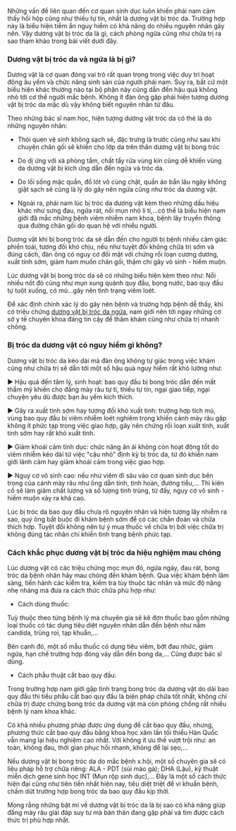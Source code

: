 Những vấn đề liên quan đến cơ quan sinh dục luôn khiến phái nam cảm thấy hồi hộp cũng như thiếu tự tin, nhất là dương vật bị tróc da. Trường hợp này là biểu hiện tiềm ẩn nguy hiểm có khả năng do nhiều nguyên nhân gây nên. Vậy dương vật bị tróc da là gì, cách phòng ngừa cũng như chữa trị ra sao tham khảo trong bài viết dưới đây.

### Dương vật bị tróc da và ngứa là bị gì?

Dương vật là cơ quan đóng vai trò rất quan trọng trong việc duy trì hoạt động âu yếm và chức năng sinh sản của người phái nam. Suy ra, bất cứ một biểu hiện khác thường nào tại bộ phận này cũng dẫn đến hậu quả không nhỏ tới cơ thể người mắc bệnh. Không ít đàn ông gặp phải hiện tượng dương vật bị tróc da mặc dù vậy không biết nguyên nhân từ đâu.

Theo những bác sĩ nam học, hiện tượng dương vật tróc da có thẻ là do những nguyên nhân:

- Thói quen vệ sinh không sạch sẽ, đặc trưng là trước cũng như sau khi chuyện chăn gối sẽ khiến cho lớp da trên thân dương vật bị bong tróc

- Do dị ứng với xà phòng tắm, chất tẩy rửa vùng kín cũng dễ khiến vùng da dương vật bị kích ứng dẫn đến ngứa và tróc da.

- Do lối sống mặc quần, đồ lót vô cùng chật, quần áo bẩn lâu ngày không giặt sạch sẽ cũng là lý do gây nên ngứa cũng như tróc da dương vật.

- Ngoài ra, phái nam lúc bị tróc da dương vật kèm theo những dấu hiệu khác như sưng đau, ngứa rát, nổi mụn nhỏ li ti,...có thể là biểu hiện nam giới đã mắc những bệnh viêm nhiễm nam khoa, bệnh lây truyền thông qua đường chăn gối do quan hệ với nhiều người.

Dương vật khi bị bong tróc da sẽ dẫn đến cho người bị bệnh nhiều cảm giác phiền toái, tương đối khó chịu, nếu như tuyệt đối không chữa trị sớm và đúng cách, đàn ông có nguy cơ đối mặt với chứng rối loạn cương dương, xuất tinh sớm, giảm ham muốn chăn gối, thậm chí gây vô sinh - hiếm muộn.

Lúc dương vật bị bong tróc da sẽ có những biểu hiện kèm theo như: Nổi nhiều nốt đỏ cũng như mụn xung quành quy đầu, bọng nước, bao quy đầu tự tuột xuống, có mủ...gây nên tình trạng viêm loét.

Để xác định chính xác lý do gây nên bệnh và trường hợp bệnh dễ thấy, khi có triệu chứng [dương vật bị tróc da ngứa](https://suckhoedoisong24h.webflow.io/posts/duong-vat-bi-troc-da-co-nguy-hiem-khong), nam giới nên tới ngay những cơ sở y tế chuyên khoa đáng tin cậy để thăm khám cũng như chữa trị nhanh chóng.

### Bị tróc da dương vật có nguy hiểm gì không?

Dương vật bị tróc da kéo dài mà đàn ông không tự giác trong việc khám cũng như chữa trị sẽ dẫn tới một số hậu quả nguy hiểm rất khó lường như:

► Hậu quả đến tâm lý, sinh hoạt: bao quy đầu bị bong tróc dẫn đến mất thẩm mỹ khiến cho đấng mày râu tự ti, thiếu tự tin, ngại giao tiếp, ngại chuyện yêu dù được bạn âu yếm kích thích.

► Gây ra xuất tinh sớm hay tương đối khó xuất tinh: trường hợp tích mủ, vùng bao quy đầu bị viêm nhiễm loét nghiêm trọng khiến cánh mày râu gặp không ít phức tạp trong việc giao hợp, gây nên chứng rối loạn xuất tinh, xuất tinh sớm hay rất khó xuất tinh.

► Giảm khoái cảm tình dục: chức năng ân ái không còn hoạt động tốt do viêm nhiễm kéo dài từ việc "cậu nhỏ" định kỳ bị tróc da, từ đó khiến nam giới lãnh cảm hay giảm khoái cảm trong việc giao hợp.

► Nguy cơ vô sinh cao: nếu như viêm đi sâu vào cơ quan sinh dục bên trong của cánh mày râu như ống dẫn tinh, tinh hoàn, đường tiểu,... Thì kiên cố sẽ làm giảm chất lượng và số lượng tinh trùng, từ đấy, nguy cơ vô sinh - hiếm muộn xảy ra khá cao.

Lúc bị tróc da bao quy đầu chưa rõ nguyên nhân và hiện tượng lây nhiễm ra sao, quý ông bắt buộc đi khám bệnh sớm để có các chẩn đoán và chữa thích hợp. Tuyệt đối không nên tự ý mua thuốc về chữa trị bởi việc chữa trị không đúng tác nhân chỉ khiến tình trạng bệnh phức tạp.

### Cách khắc phục dương vật bị tróc da hiệu nghiệm mau chóng

Lúc dương vật có các triệu chứng mọc mụn đỏ, ngứa ngáy, đau rát, bong tróc da bệnh nhân hãy mau chóng đến khám bệnh. Qua việc khám bệnh lâm sàng, tiến hành các kiểm tra, kiểm tra tùy thuộc tác nhân và mức độ nặng nhẹ nhàng mà đưa ra cách thức chữa phù hợp như:

- Cách dùng thuốc:

Tuỳ thuộc theo từng bệnh lý mà chuyên gia sẽ kê đơn thuốc bao gồm những loại thuốc có tác dụng tiêu diệt nguyên nhân dẫn đến bệnh như nấm candida, trùng roi, tạp khuẩn,...

Bên cạnh đó, một số mẫu thuốc có dụng tiêu viêm, bớt đau nhức, giảm ngứa, hạn chế trường hợp đóng vảy dẫn đến bong da,... Cũng được bác sĩ dùng.

- Cách phẫu thuật cắt bao quy đầu:

Trong trường hợp nam giới gặp tình trạng bong tróc da dương vật do dài bao quy đầu thì tiểu phẫu cắt bao quy đầu là biện pháp chữa tốt nhất, không chỉ chữa trị được chứng bong tróc da dương vật mà còn phòng chống rất nhiều bệnh lý nam khoa khác.

Có khá nhiều phương pháp được ứng dụng để cắt bao quy đầu, nhưng, phương thức cắt bao quy đầu bằng khoa học xâm lấn tối thiểu Hàn Quốc vẫn mang lại hiệu nghiệm cao nhất. Với không ít ưu thế vượt trội như: an toàn, không đau, thời gian phục hồi nhanh, không để lại sẹo,...

Nếu dương vật bị bong tróc da do mắc bệnh x.hội, một số chuyên gia sẽ có liệu pháp hỗ trợ chữa riêng: ALA - PDT (sùi mào gà); DHA (Lậu), kỹ thuật miễn dịch gene sinh học INT (Mụn rộp sinh dục),... Đây là một số cách thức hiện đại cũng như tiên tiến nhất hiện nay, tiêu diệt triệt để vi khuẩn bệnh, chấm dứt trường hợp bong tróc da bao quy đầu kịp thời.

Mong rằng những bật mí về dương vật bị tróc da là bị sao có khả năng giúp đấng mày râu giải đáp suy tư mà bản thân đang gặp phải và tìm được cách thức trị phù hợp nhất.

